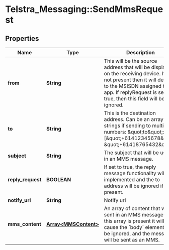 # Telstra_Messaging::SendMmsRequest

## Properties
Name | Type | Description | Notes
------------ | ------------- | ------------- | -------------
**from** | **String** | This will be the source address that will be displayed on the receiving device. If it is not present then it will default to the MSISDN assigned to the app. If replyRequest is set to true, then this field will be ignored.  | 
**to** | **String** | This is the destination address. Can be an array of strings if sending to multiple numbers: \&quot;to\&quot;:[\&quot;+61412345678\&quot;, \&quot;+61418765432\&quot;]  | 
**subject** | **String** | The subject that will be used in an MMS message. | 
**reply_request** | **BOOLEAN** | If set to true, the reply message functionality will be implemented and the to address will be ignored if present. | 
**notify_url** | **String** | Notify url | [optional] 
**mms_content** | [**Array&lt;MMSContent&gt;**](MMSContent.md) | An array of content that will be sent in an MMS message. If this array is present it will cause the &#x60;body&#x60; element to be ignored, and the message will be sent as an MMS. | 


